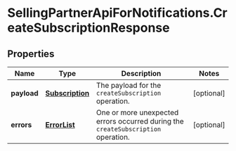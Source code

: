 # SellingPartnerApiForNotifications.CreateSubscriptionResponse

## Properties
Name | Type | Description | Notes
------------ | ------------- | ------------- | -------------
**payload** | [**Subscription**](Subscription.md) | The payload for the `createSubscription` operation. | [optional] 
**errors** | [**ErrorList**](ErrorList.md) | One or more unexpected errors occurred during the `createSubscription` operation. | [optional] 


